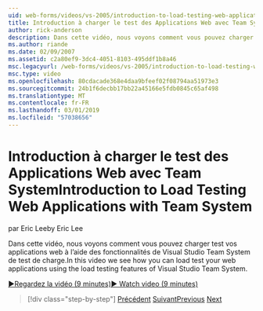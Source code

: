 ```yaml
---
uid: web-forms/videos/vs-2005/introduction-to-load-testing-web-applications-with-team-system
title: Introduction à charger le test des Applications Web avec Team System | Microsoft Docs
author: rick-anderson
description: Dans cette vidéo, nous voyons comment vous pouvez charger test vos applications web à l’aide des fonctionnalités de Visual Studio Team System de test de charge.
ms.author: riande
ms.date: 02/09/2007
ms.assetid: c2a80ef9-3dc4-4051-8103-495ddf1b8a46
msc.legacyurl: /web-forms/videos/vs-2005/introduction-to-load-testing-web-applications-with-team-system
msc.type: video
ms.openlocfilehash: 80cdacade368e4daa9bfeef02f08794aa51973e3
ms.sourcegitcommit: 24b1f6decbb17bb22a45166e5fdb0845c65af498
ms.translationtype: MT
ms.contentlocale: fr-FR
ms.lasthandoff: 03/01/2019
ms.locfileid: "57038656"
---
```

<a name="introduction-to-load-testing-web-applications-with-team-system"></a><span data-ttu-id="0d4bf-103">Introduction à charger le test des Applications Web avec Team System</span><span class="sxs-lookup"><span data-stu-id="0d4bf-103">Introduction to Load Testing Web Applications with Team System</span></span>
====================
<span data-ttu-id="0d4bf-104">par Eric Lee</span><span class="sxs-lookup"><span data-stu-id="0d4bf-104">by Eric Lee</span></span>

<span data-ttu-id="0d4bf-105">Dans cette vidéo, nous voyons comment vous pouvez charger test vos applications web à l’aide des fonctionnalités de Visual Studio Team System de test de charge.</span><span class="sxs-lookup"><span data-stu-id="0d4bf-105">In this video we see how you can load test your web applications using the load testing features of Visual Studio Team System.</span></span>

[<span data-ttu-id="0d4bf-106">&#9654;Regardez la vidéo (9 minutes)</span><span class="sxs-lookup"><span data-stu-id="0d4bf-106">&#9654; Watch video (9 minutes)</span></span>](https://channel9.msdn.com/Blogs/ASP-NET-Site-Videos/introduction-to-load-testing-web-applications-with-team-system)

> [!div class="step-by-step"]
> <span data-ttu-id="0d4bf-107">[Précédent](introduction-to-testing-web-applications-with-team-system.md)
> [Suivant](introduction-to-manual-testing-with-team-system.md)</span><span class="sxs-lookup"><span data-stu-id="0d4bf-107">[Previous](introduction-to-testing-web-applications-with-team-system.md)
[Next](introduction-to-manual-testing-with-team-system.md)</span></span>
